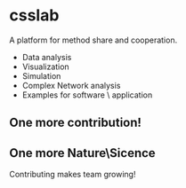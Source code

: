 # csslab

A platform for method share and cooperation.

- Data analysis
- Visualization
- Simulation
- Complex Network analysis
- Examples for software \ application

## One more contribution!
## One more Nature\Sicence

Contributing makes team growing!
